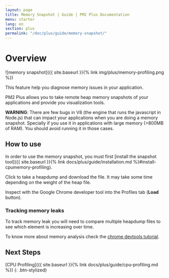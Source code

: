 ```yaml
---
layout: page
title: Memory Snapshot | Guide | PM2 Plus Documentation
menu: starter
lang: en
section: plus
permalink: "/doc/plus/guide/memory-snapshot/"
---
```


# Overview

![memory snapshot]({{ site.baseurl }}{% link img/plus/memory-profiling.png %})

This feature help you diagnose memory issues in your application.

PM2 Plus allows you to take remote heap memory snapshots of your applications and provide you visualization tools.

**WARNING**: There are few bugs in V8 (the engine that runs the javascript in Node.js) that can impact your applications when you are doing a memory snapshot. Specially if you use it in applications with large memory (>800MB of RAM). You should avoid running it in those cases.

## How to use

In order to use the memory snapshot, you must first [install the snapshot tool]({{ site.baseurl }}{% link docs/plus/guide/installation.md %}#install-cpumemory-profiling).

Click to take a heapdump and download the file. It may take some time depending on the weight of the heap file.

Inspect with the Google Chrome developer tool into the Profiles tab (**Load** button).

### Tracking memory leaks

To track memory leak you will need to compare multiple heapdump files to see which element is increasing over time.

To know more about memory analysis check the [chrome devtools tutorial](https://developer.chrome.com/devtools/docs/heap-profiling).

## Next Steps

[CPU Profiling]({{ site.baseurl }}{% link docs/plus/guide/cpu-profiling.md %})
{: .btn-stylized}

